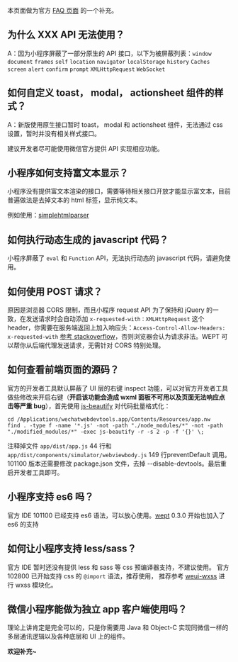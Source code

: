 本页面做为官方 [FAQ 页面](https://mp.weixin.qq.com/debug/wxadoc/dev/qa/qa.html?t=1476197485654) 的一个补充。

## 为什么 XXX API 无法使用？

A：因为小程序屏蔽了一部分原生的 API 接口，以下为被屏蔽列表：`window` `document` `frames` `self` `location` `navigator` `localStorage` `history` `Caches` `screen` `alert` `confirm` `prompt` `XMLHttpRequest` `WebSocket`

## 如何自定义 toast， modal， actionsheet 组件的样式？

A：新版使用原生接口暂时 toast， modal 和 actionsheet 组件，无法通过 css 设置，暂时并没有相关样式接口。

建议开发者尽可能使用微信官方提供 API 实现相应功能。

## 小程序如何支持富文本显示？

小程序没有提供富文本渲染的接口，需要等待相关接口开放才能显示富文本，目前普遍做法是去掉文本的 html 标签，显示纯文本。

例如使用：[simplehtmlparser](http://erik.eae.net/simplehtmlparser/simplehtmlparser.js)

## 如何执行动态生成的 javascript 代码？

小程序屏蔽了 `eval` 和 `Function` API，无法执行动态的 javascript 代码，请避免使用。

## 如何使用 POST 请求？

原因是浏览器 CORS 限制，而且小程序 request API 为了保持和 jQuery 的一致，在发送请求时会自动添加 `x-requested-with：XMLHttpRequest` 这个 header，你需要在服务端返回上加入响应头：`Access-Control-Allow-Headers: x-requested-with` [参考 stackoverflow](http://stackoverflow.com/questions/5584923/a-cors-post-request-works-from-plain-javascript-but-why-not-with-jquery)，否则浏览器会认为请求非法。WEPT 可以帮你从后端代理发送请求，无需针对 CORS 特别处理。

## 如何查看前端页面的源码？

官方的开发者工具默认屏蔽了 UI 层的右键 inspect 功能，可以对官方开发者工具做些修改来开启右键（**开启该功能会造成 wxml 面板不可用以及页面无法响应点击等严重 bug**），首先使用 [js-beautify](https://link.zhihu.com/?target=https%3A//www.npmjs.com/package/js-beautify) 对代码批量格式化：

```
cd /Applications/wechatwebdevtools.app/Contents/Resources/app.nw
find . -type f -name '*.js' -not -path "./node_modules/*" -not -path "./modified_modules/*" -exec js-beautify -r -s 2 -p -f '{}' \;
```
注释掉文件 `app/dist/app.js` 44 行和 `app/dist/components/simulator/webviewbody.js` 149 行preventDefault 调用。101100 版本还需要修改 package.json 文件，去掉 --disable-devtools。最后重启开发者工具即可。

## 小程序支持 es6 吗？

官方 IDE 101100 已经支持 es6 语法，可以放心使用。[wept](https://github.com/chemzqm/wept) 0.3.0 开始也加入了 es6 的支持

## 如何让小程序支持 less/sass？

官方 IDE 暂时还没有提供 less 和 sass 等 css 预编译器支持，不建议使用。
官方 102800 已开始支持 css 的 `@import` 语法，推荐使用， 推荐参考 [weui-wxss](https://github.com/weui/weui-wxss) 进行 wxss 模块化。

## 微信小程序能做为独立 app 客户端使用吗？

理论上讲肯定是完全可以的，只是你需要用 Java 和 Object-C 实现同微信一样的多层通讯逻辑以及各种底层和 UI 上的组件。

**欢迎补充~**


